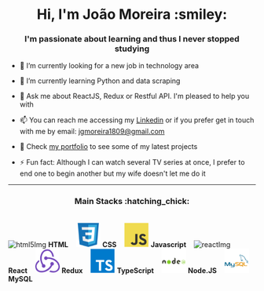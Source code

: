 
<h1 align="center">Hi, I'm João Moreira :smiley:</h1>

<h3 align="center">I'm passionate about learning and thus I never stopped studying</h3>
  
- :telescope: I’m currently looking for a new job in technology area
  
- 🌱 I’m currently learning Python and data scraping
  
- 💬 Ask me about ReactJS, Redux or Restful API. I'm pleased to help you with
  
- 📫 You can reach me accessing my [Linkedin](https://www.linkedin.com/in/joao-moreira-dev/)
or if you prefer get in touch with me by email: jgmoreira1809@gmail.com

- :notebook_with_decorative_cover: Check [my portfolio](https://joaogmmoreira.github.io/devportfolio/) to see some of my latest projects
  
- ⚡ Fun fact: Although I can watch several TV series at once, I prefer to end one to begin another but my wife doesn't let me do it

<hr>

<h3 align="center">Main Stacks :hatching_chick:</h3>
<br>

<span>
  <img src="https://cdn.jsdelivr.net/gh/devicons/devicon/icons/html5/html5-original.svg" alt="html5Img" width="50" height="50"/></a>
  <strong>HTML</strong>&nbsp;&nbsp;&nbsp;
</span>
<span>
  <img src="https://raw.githubusercontent.com/devicons/devicon/master/icons/css3/css3-original.svg" alt="cssImg" width="50" height="50"/></a>
  <strong>CSS</strong>&nbsp;&nbsp;&nbsp;
</span>
<span>
  <img src="https://raw.githubusercontent.com/devicons/devicon/master/icons/javascript/javascript-original.svg" alt="javascriptImg" width="50" height="50"/></a>
  <strong>Javascript</strong>&nbsp;&nbsp;&nbsp;
</span>
<span>
  <img src="https://cdn.jsdelivr.net/gh/devicons/devicon/icons/react/react-original.svg" alt="reactImg" width="50" height="50"/></a>
  <strong>React</strong>&nbsp;&nbsp;&nbsp;
</span>
<span>
  <img src="https://raw.githubusercontent.com/devicons/devicon/master/icons/redux/redux-original.svg" alt="reduxImg" width="50" height="50"/></a>
  <strong>Redux</strong>&nbsp;&nbsp;&nbsp;
</span>
<span>
  <img src="https://raw.githubusercontent.com/devicons/devicon/master/icons/typescript/typescript-original.svg" alt="typescript" width="50" height="50"/></a>
  <strong>TypeScript</strong>&nbsp;&nbsp;&nbsp;
</span>
<span>
  <img src="https://raw.githubusercontent.com/devicons/devicon/master/icons/nodejs/nodejs-original-wordmark.svg" alt="nodejsImg" width="50" height="50"/></a>
  <strong>Node.JS</strong>&nbsp;&nbsp;&nbsp;
</span>
<span>
  <img src="https://raw.githubusercontent.com/devicons/devicon/master/icons/mysql/mysql-original-wordmark.svg" alt="mysqlImg" width="50" height="50"/></a>  
   <strong>MySQL</strong>&nbsp;&nbsp;&nbsp;
</span>
